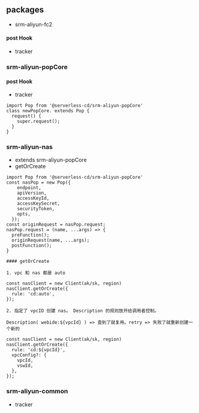 ## packages

- srm-aliyun-fc2

#### post Hook

- tracker

### srm-aliyun-popCore

#### post Hook

- tracker

```
import Pop from '@serverless-cd/srm-aliyun-popCore'
class newPopCore. extends Pop {
  request() {
    super.request();
  }
}
```

### srm-aliyun-nas

- extends srm-aliyun-popCore
- getOrCreate

```
import Pop from '@serverless-cd/srm-aliyun-popCore'
const nasPop = new Pop({
    endpoint,
    apiVersion,
    accessKeyId,
    accessKeySecret,
    securityToken,
    opts,
  });
const originRequest = nasPop.request;
nasPop.request = (name, ...args) => {
  preFunction();
  originRequest(name, ...args);
  postFunction();
}

#### getOrCreate

1. vpc 和 nas 都是 auto

const nasClient = new Client(ak/sk, region)
nasClient.getOrCreate({
  rule: 'cd:auto',
});

2. 指定了 vpcID 创建 nas。 Description 的规则放开给调用者控制。

Description( webide:${vpcId} ) => 查到了就复用。retry => 失败了就重新创建一个新的

const nasClient = new Client(ak/sk, region)
nasClient.getOrCreate({
  rule: 'cd:${vpcId}',
  vpcConfig?: {
    vpcId,
    vswId,
  },
});

```

### srm-aliyun-common

- tracker
